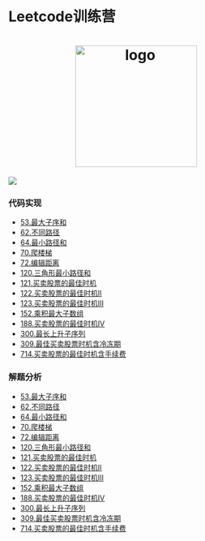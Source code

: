 # Leetcode训练营
<h1 align="center">
  <img src="https://static.leetcode-cn.com/cn-mono-assets/production/main/assets/leetcode-logo.5d9d9fa9.svg" height="240" width="240"  alt="logo" />
 </h1>
 
 ![](https://img.shields.io/badge/language-java-orange.svg)
 
### 代码实现
 - [53.最大子序和](https://github.com/121880399/leetcode_training_camp/blob/master/app/src/main/java/org/zzy/leetcode/easy/t53/Solution.java)
 - [62.不同路径](https://github.com/121880399/leetcode_training_camp/blob/master/app/src/main/java/org/zzy/leetcode/middle/t62/Solution.java)
 - [64.最小路径和](https://github.com/121880399/leetcode_training_camp/blob/master/app/src/main/java/org/zzy/leetcode/middle/t64/Solution.java)
 - [70.爬楼梯](https://github.com/121880399/leetcode_training_camp/blob/master/app/src/main/java/org/zzy/leetcode/easy/t70/Solution.java)
 - [72.编辑距离](https://github.com/121880399/leetcode_training_camp/blob/master/app/src/main/java/org/zzy/leetcode/hard/t72/Solution.java)
 - [120.三角形最小路径和](https://github.com/121880399/leetcode_training_camp/blob/master/app/src/main/java/org/zzy/leetcode/middle/t120/Solution.java)
 - [121.买卖股票的最佳时机](https://github.com/121880399/leetcode_training_camp/blob/master/app/src/main/java/org/zzy/leetcode/easy/t121/Solution.java)
 - [122.买卖股票的最佳时机II](https://github.com/121880399/leetcode_training_camp/blob/master/app/src/main/java/org/zzy/leetcode/easy/t122/Solution.java)
 - [123.买卖股票的最佳时机III](https://github.com/121880399/leetcode_training_camp/blob/master/app/src/main/java/org/zzy/leetcode/hard/t123/Solution.java)
 - [152.乘积最大子数组](https://github.com/121880399/leetcode_training_camp/blob/master/app/src/main/java/org/zzy/leetcode/middle/t152/Solution.java)
 - [188.买卖股票的最佳时机IV](https://github.com/121880399/leetcode_training_camp/blob/master/app/src/main/java/org/zzy/leetcode/hard/t188/Solution.java)
 - [300.最长上升子序列](https://github.com/121880399/leetcode_training_camp/blob/master/app/src/main/java/org/zzy/leetcode/middle/t300/Solution.java)
 - [309.最佳买卖股票时机含冷冻期](https://github.com/121880399/leetcode_training_camp/blob/master/app/src/main/java/org/zzy/leetcode/middle/t309/Solution.java)
 - [714.买卖股票的最佳时机含手续费](https://github.com/121880399/leetcode_training_camp/blob/master/app/src/main/java/org/zzy/leetcode/middle/t714/Solution.java)

### 解题分析
 - [53.最大子序和](https://github.com/121880399/leetcode_training_camp/blob/master/wiki/t53/README.md)
 - [62.不同路径](https://github.com/121880399/leetcode_training_camp/blob/master/wiki/t62/README.md)
 - [64.最小路径和](https://github.com/121880399/leetcode_training_camp/blob/master/wiki/t64/README.md)
 - [70.爬楼梯](https://github.com/121880399/leetcode_training_camp/tree/master/wiki/t70)
 - [72.编辑距离](https://github.com/121880399/leetcode_training_camp/blob/master/wiki/t72/README.md)
 - [120.三角形最小路径和](https://github.com/121880399/leetcode_training_camp/blob/master/wiki/t120/README.md)
 - [121.买卖股票的最佳时机](https://github.com/121880399/leetcode_training_camp/blob/master/wiki/t121/README.md)
 - [122.买卖股票的最佳时机II](https://github.com/121880399/leetcode_training_camp/blob/master/wiki/t122/README.md)
 - [123.买卖股票的最佳时机III](https://github.com/121880399/leetcode_training_camp/blob/master/wiki/t123/README.md)
 - [152.乘积最大子数组](https://github.com/121880399/leetcode_training_camp/blob/master/wiki/t152/README.md)
 - [188.买卖股票的最佳时机IV](https://github.com/121880399/leetcode_training_camp/blob/master/wiki/t188/README.md)
 - [300.最长上升子序列](https://github.com/121880399/leetcode_training_camp/blob/master/wiki/t300/README.md)
 - [309.最佳买卖股票时机含冷冻期](https://github.com/121880399/leetcode_training_camp/blob/master/wiki/t309/README.md)
 - [714.买卖股票的最佳时机含手续费](https://github.com/121880399/leetcode_training_camp/blob/master/wiki/t714/README.md)
 
 
 
